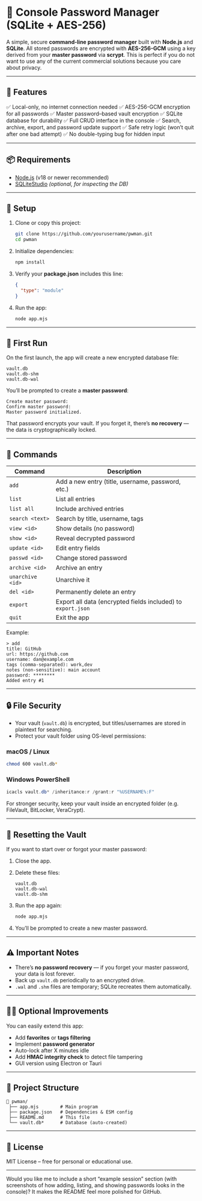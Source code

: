 # 🔐 Console Password Manager (SQLite + AES-256)

A simple, secure **command-line password manager** built with **Node.js** and **SQLite**.
All stored passwords are encrypted with **AES-256-GCM** using a key derived from your **master password** via **scrypt**. This is perfect if you do not want to use any of the current commercial solutions because you care about privacy. 

---

## 🚀 Features

✅ Local-only, no internet connection needed
✅ AES-256-GCM encryption for all passwords
✅ Master password–based vault encryption
✅ SQLite database for durability
✅ Full CRUD interface in the console
✅ Search, archive, export, and password update support
✅ Safe retry logic (won’t quit after one bad attempt)
✅ No double-typing bug for hidden input

---

## 📦 Requirements

* [Node.js](https://nodejs.org) (v18 or newer recommended)
* [SQLiteStudio](https://sqlitestudio.pl/) *(optional, for inspecting the DB)*

---

## 🧰 Setup

1. Clone or copy this project:

   ```bash
   git clone https://github.com/yourusername/pwman.git
   cd pwman
   ```

2. Initialize dependencies:

   ```bash
   npm install
   ```

3. Verify your **package.json** includes this line:

   ```json
   {
     "type": "module"
   }
   ```

4. Run the app:

   ```bash
   node app.mjs
   ```

---

## 🔑 First Run

On the first launch, the app will create a new encrypted database file:

```
vault.db
vault.db-shm
vault.db-wal
```

You’ll be prompted to create a **master password**:

```
Create master password:
Confirm master password:
Master password initialized.
```

That password encrypts your vault. If you forget it, there’s **no recovery** — the data is cryptographically locked.

---

## 🧭 Commands

| Command          | Description                                                  |
| ---------------- | ------------------------------------------------------------ |
| `add`            | Add a new entry (title, username, password, etc.)            |
| `list`           | List all entries                                             |
| `list all`       | Include archived entries                                     |
| `search <text>`  | Search by title, username, tags                              |
| `view <id>`      | Show details (no password)                                   |
| `show <id>`      | Reveal decrypted password                                    |
| `update <id>`    | Edit entry fields                                            |
| `passwd <id>`    | Change stored password                                       |
| `archive <id>`   | Archive an entry                                             |
| `unarchive <id>` | Unarchive it                                                 |
| `del <id>`       | Permanently delete an entry                                  |
| `export`         | Export all data (encrypted fields included) to `export.json` |
| `quit`           | Exit the app                                                 |

Example:

```
> add
title: GitHub
url: https://github.com
username: dan@example.com
tags (comma-separated): work,dev
notes (non-sensitive): main account
password: ********
Added entry #1
```

---

## 🔒 File Security

* Your vault (`vault.db`) is encrypted, but titles/usernames are stored in plaintext for searching.
* Protect your vault folder using OS-level permissions:

### macOS / Linux

```bash
chmod 600 vault.db*
```

### Windows PowerShell

```powershell
icacls vault.db* /inheritance:r /grant:r "%USERNAME%:F"
```

For stronger security, keep your vault inside an encrypted folder (e.g. FileVault, BitLocker, VeraCrypt).

---

## 🧹 Resetting the Vault

If you want to start over or forgot your master password:

1. Close the app.
2. Delete these files:

   ```
   vault.db
   vault.db-wal
   vault.db-shm
   ```
3. Run the app again:

   ```bash
   node app.mjs
   ```
4. You’ll be prompted to create a new master password.

---

## ⚠️ Important Notes

* There’s **no password recovery** — if you forget your master password, your data is lost forever.
* Back up `vault.db` periodically to an encrypted drive.
* `.wal` and `.shm` files are temporary; SQLite recreates them automatically.

---

## 🧑‍💻 Optional Improvements

You can easily extend this app:

* Add **favorites** or **tags filtering**
* Implement **password generator**
* Auto-lock after X minutes idle
* Add **HMAC integrity check** to detect file tampering
* GUI version using Electron or Tauri

---

## 📁 Project Structure

```
📂 pwman/
 ├── app.mjs        # Main program
 ├── package.json   # Dependencies & ESM config
 ├── README.md      # This file
 └── vault.db*      # Database (auto-created)
```

---

## 📜 License

MIT License – free for personal or educational use.

---

Would you like me to include a short “example session” section (with screenshots of how adding, listing, and showing passwords looks in the console)? It makes the README feel more polished for GitHub.
